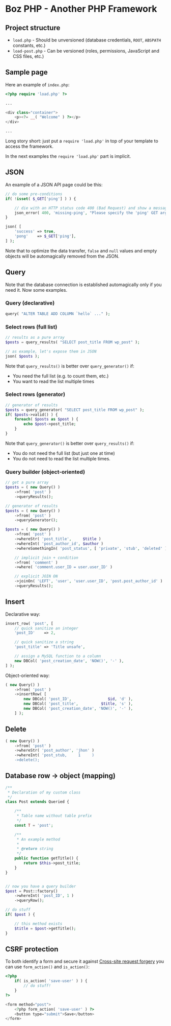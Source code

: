 # Boz PHP - Another PHP Framework
## Project structure
* `load.php` - Should be unversioned (database credentials, `ROOT`, `ABSPATH` constants, etc.)
* `load-post.php` - Can be versioned (roles, permissions, JavaScript and CSS files, etc.)

## Sample page
Here an example of `index.php`:

```php
<?php require 'load.php' ?>

...

<div class="container">
    <p><?= __( "Welcome" ) ?></p>
</div>

...
```

Long story short: just put a `require 'load.php'` in top of your template to access the framework.

In the next examples the `require 'load.php'` part is implicit.

## JSON

An example of a JSON API page could be this:

```php
// do some pre-conditions
if( !isset( $_GET['ping'] ) ) {

	// die with an HTTP status code 400 (Bad Request) and show a message
	json_error( 400, 'missing-ping', "Please specify the 'ping' GET argument" );
}

json( [
	'success' => true,
	'pong'    => $_GET['ping'],
] );
```

Note that to optimize the data transfer, `false` and `null` values and empty objects will be automagically removed from the JSON.

## Query

Note that the database connection is established automagically only if you need it. Now some examples.

### Query (declarative)

```php
query( "ALTER TABLE ADD COLUMN `hello` ..." );
```

### Select rows (full list)

```php
// results as a pure array
$posts = query_results( "SELECT post_title FROM wp_post" );

// as example, let's expose them in JSON
json( $posts );
```

Note that `query_results()` is better over `query_generator()` if:
* You need the full list (e.g. to count them, etc.)
* You want to read the list multiple times

### Select rows (generator)

```php
// generator of results
$posts = query_generator( "SELECT post_title FROM wp_post" );
if( $posts->valid() ) {
    foreach( $posts as $post ) {
        echo $post->post_title;
    }
}
```

Note that `query_generator()` is better over `query_results()` if:
* You do not need the full list (but just one at time)
* You do not need to read the list multiple times.

### Query builder (object-oriented)

```php
// get a pure array
$posts = ( new Query() )
    ->from( 'post' )
    ->queryResults();
```

```php
// generator of results
$posts = ( new Query() )
    ->from( 'post' )
    ->queryGenerator();
```

```php
$posts = ( new Query() )
    ->from( 'post' )
    ->whereStr( 'post_title',     $title )
    ->whereInt( 'post_author_id', $author )
    ->whereSomethingIn( 'post_status', [ 'private', 'stub', 'deleted' ] )

    // implicit join + condition
    ->from( 'comment' )
    ->where( 'comment.user_ID = user.user_ID' )

    // explicit JOIN ON
    ->joinOn( 'LEFT', 'user', 'user.user_ID', 'post.post_author_id' )
    ->queryResults();
```

## Insert

Declarative way:

```php
insert_row( 'post', [
	// quick sanitize an integer 
	'post_ID'    => 2,

	// quick sanitize a string
	'post_title' => 'Title unsafe',

	// assign a MySQL function to a column
    new DBCol( 'post_creation_date', 'NOW()', '-' ),
] );
```

Object-oriented way:

```php
( new Query() )
    ->from( 'post' )
    ->insertRow( [
        new DBCol( 'post_ID',                $id, 'd' ),
        new DBCol( 'post_title',          $title, 's' ),
        new DBCol( 'post_creation_date', 'NOW()', '-' ),
    ] );
```

## Delete

```php
( new Query() )
    ->from( 'post' )
    ->whereStr( 'post_author', 'jhon' )
    ->whereInt( 'post_stub,     1     )
    ->delete();
```

## Database row → object (mapping)

```php
/**
 * Declaration of my custom class
 */
class Post extends Queried {

	/**
	 * Table name without table prefix
	 */
	const T = 'post';

	/**
	 * An example method
	 *
	 * @return string
	 */
	public function getTitle() {
		return $this->post_title;
	}
}


// now you have a query builder
$post = Post::factory()
	->whereInt( 'post_ID', 1 )
	->queryRow();

// do stuff
if( $post ) {

	// this method exists
	$title = $post->getTitle();
}
```

## CSRF protection

To both identify a form and secure it against [Cross-site request forgery](https://en.wikipedia.org/wiki/Cross-site_request_forgery) you can use `form_action()` and `is_action()`:

```php
<?php
	if( is_action( 'save-user' ) ) {
		// do stuff!
	}
?>

<form method="post">
	<?php form_action( 'save-user' ) ?>	
	<button type="submit">Save</button>
</form>
```
